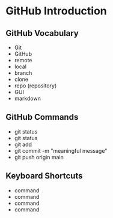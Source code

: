 # GitHub Introduction

## GitHub Vocabulary
- Git
- GitHub
- remote
- local
- branch
- clone
- repo (repository)
- GUI
- markdown


## GitHub Commands
- git status
- git status
- git add <file-name>
- git commit -m "meaningful message"
- git push origin main

## Keyboard Shortcuts
- command
- command
- command
- command 
